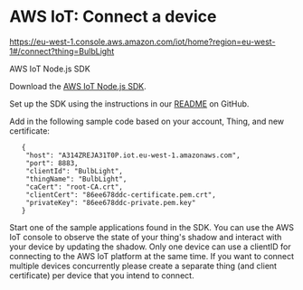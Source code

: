 # AWS IoT: Connect a device

https://eu-west-1.console.aws.amazon.com/iot/home?region=eu-west-1#/connect?thing=BulbLight


AWS IoT Node.js SDK

Download the [AWS IoT Node.js SDK](https://s3.amazonaws.com/aws-iot-device-sdk-js/aws-iot-device-sdk-js-latest.zip).

Set up the SDK using the instructions in our [README](https://github.com/aws/aws-iot-device-sdk-js/blob/master/README.md) on GitHub.

Add in the following sample code based on your account, Thing, and new certificate:

       {
        "host": "A314ZREJA31T0P.iot.eu-west-1.amazonaws.com",
        "port": 8883,
        "clientId": "BulbLight",
        "thingName": "BulbLight",
        "caCert": "root-CA.crt",
        "clientCert": "86ee678ddc-certificate.pem.crt",
        "privateKey": "86ee678ddc-private.pem.key"
       }

Start one of the sample applications found in the SDK. You can use the AWS IoT console to observe the state of your thing's shadow and interact with your device by updating the shadow. Only one device can use a clientID for connecting to the AWS IoT platform at the same time. If you want to connect multiple devices concurrently please create a separate thing (and client certificate) per device that you intend to connect.



